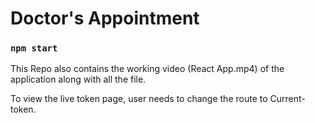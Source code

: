 # Doctor's Appointment

### `npm start`
This Repo also contains the working video (React App.mp4) of the application along with all the file.

To view the live token page, user needs to change the route to Current-token.


